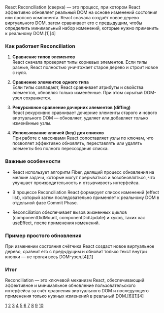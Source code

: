 React Reconciliation (сверка) — это процесс, при котором React эффективно обновляет реальный DOM на основе изменений состояния или пропсов компонента. React сначала создаёт новое дерево виртуального DOM, затем сравнивает его с предыдущим, чтобы определить минимальный набор изменений, которые нужно применить к реальному DOM.[1][4]

### Как работает Reconciliation

1. **Сравнение типов элементов**  
   React сначала проверяет типы корневых элементов. Если типы разные, React полностью уничтожает старое дерево и строит новое с нуля.

2. **Сравнение элементов одного типа**  
   Если типы совпадают, React сравнивает атрибуты и свойства элементов, обновляя только изменённые. При этом скрытый DOM-узел сохраняется.

3. **Рекурсивное сравнение дочерних элементов (diffing)**  
   React рекурсивно сравнивает дочерние элементы старого и нового виртуального DOM — обновляет, удаляет или добавляет только изменённые узлы.

4. **Использование ключей (key) для списков**  
   При работе с массивами React сопоставляет узлы по ключам, что позволяет эффективно обновлять, переставлять или удалять элементы без полного пересоздания списка.

### Важные особенности

- React использует алгоритм Fiber, делящий процесс обновления на мелкие задачи, которые могут прерываться и возобновляться, что улучшает производительность и отзывчивость интерфейса.

- В процессе Reconciliation React формирует список изменений (effect list), который затем последовательно применяет к реальному DOM в отдельной фазе Commit Phase.

- Reconciliation обеспечивает вызов жизненных циклов (componentDidMount, componentDidUpdate) и хуков, таких как useEffect, после применения изменений.

### Пример простого обновления

При изменении состояния счётчика React создаст новое виртуальное дерево, сравнит его с предыдущим и обновит только текст внутри кнопки — не трогая весь DOM-узел.[4][1]

### Итог

Reconciliation — это ключевой механизм React, обеспечивающий эффективное и минимальное обновление пользовательского интерфейса за счёт сравнения виртуального DOM и последующего применения только нужных изменений в реальный DOM.[6][1][4]

[1](https://habr.com/ru/companies/gnivc/articles/899878/)
[2](https://ru.legacy.reactjs.org/docs/reconciliation.html)
[3](https://gemforge.ru/blog/reconciliation)
[4](https://habr.com/ru/companies/timeweb/articles/901212/)
[5](https://pcnews.ru/top/blogs/day/reconciliation_v_react_obnovlenia_virtualnogo_dom_cto_eto_i_kak_rabotaet_pod_kapotom_prostymi_slovami-1651514.html)
[6](https://www.hackfrontend.com/docs/react/react-fiber)
[7](https://gist.github.com/zagazat/db926ec7ab69061934246a55b64913c3)
[8](https://vk.com/wall-40137828_19398)
[9](https://easyadvice.ru/questions/frontend/how_does_react_reconciliation_work/)
[10](https://kramarenko.com.ua/post/what_is_reconciliation)
